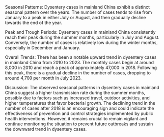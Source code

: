 Seasonal Patterns: Dysentery cases in mainland China exhibit a distinct seasonal pattern over the years. The number of cases tends to rise from January to a peak in either July or August, and then gradually decline towards the end of the year.

Peak and Trough Periods: Dysentery cases in mainland China consistently reach their peak during the summer months, particularly in July and August. Conversely, the number of cases is relatively low during the winter months, especially in December and January.

Overall Trends: There has been a notable upward trend in dysentery cases in mainland China from 2010 to 2023. The monthly cases begin at around 8,000 in 2010 and reach a peak of approximately 47,000 in 2018. Following this peak, there is a gradual decline in the number of cases, dropping to around 4,700 per month in July 2023.

Discussion: The observed seasonal patterns in dysentery cases in mainland China suggest a higher transmission rate during the summer months, possibly due to factors such as increased travel, outdoor activities, and higher temperatures that favor bacterial growth. The declining trend in the number of cases after 2018 is an encouraging sign and could indicate the effectiveness of prevention and control strategies implemented by public health interventions. However, it remains crucial to remain vigilant and continue monitoring the situation to prevent future outbreaks and sustain the downward trend in dysentery cases.
